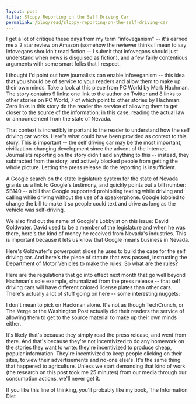 ```yaml
---
layout: post
title: Sloppy Reporting on the Self Driving Car
permalink: /blog/read/sloppy-reporting-on-the-self-driving-car
---
```

I get a lot of critique these days from my term "infoveganism" -- it's earned me a 2 star review on Amazon (somehow the reviewer thinks I mean to say Infovegans shouldn't read fiction -- I submit that infovegans should just understand when news is disguised as fiction), and a few fairly contentious arguments with some smart folks that I respect.

I thought I'd point out how journalists can enable infoveganism -- this idea that you should be of service to your readers and allow them to make up their own minds. Take a look at this piece from PC World by Mark Hachman. The story contains 9 links: one link to the author on Twitter and 8 links to other stories on PC World, 7 of which point to other stories by Hachman. Zero links in this story do the reader the service of allowing them to get closer to the source of the information: in this case, reading the actual law or announcement from the state of Nevada.

That context is incredibly important to the reader to understand how the self driving car works. Here's what could have been provided as context to this story. This is important -- the self driving car may be the most important, civilization-changing development since the advent of the Internet. Journalists reporting on the story didn't add anything to this -- instead, they subtracted from the story, and actively blocked people from getting the whole picture. Letting the press release do the reporting is insufficient.

A Google search on the state legislature system for the state of Nevada grants us a link to Google's testimony, and quickly points out a bill number: SB140 -- a bill that Google supported prohibiting texting while driving and calling while driving without the use of a speakerphone. Google lobbied to change the bill to make it so people could text and drive as long as the vehicle was self-driving.

We also find out the name of Google's Lobbyist on this issue: David Goldwater. David used to be a member of the legislature and when he was there, here's the kind of money he received from Nevada's industries. This is important because it lets us know that Google means business in Nevada.

Here's Goldwater's powerpoint slides he uses to build the case for the self driving car. And here's the piece of statute that was passed, instructing the Department of Motor Vehicles to make the rules. So what are the rules?

Here are the regulations that go into effect next month that go well beyond Hachman's sole example, churnalized from the press release -- that self driving cars will have different colored license plates than other cars. There's actually a lot of stuff going on here -- some interesting nuggets:

I don't mean to pick on Hackman alone. It's not as though TechCrunch, or The Verge or the Washington Post actually did their readers the service of allowing them to get to the source material to make up their own minds either.

It's likely that's because they simply read the press release, and went from there. And that's because they're not incentivized to do any homework on the stories they want to write: they're incentivized to produce cheap, popular information. They're incentivized to keep people clicking on their sites, to view their advertisements and no-one else's. It's the same thing that happened to agriculture. Unless we start demanding that kind of work (the research on this post took me 25 minutes) from our media through our consumption actions, we'll never get it.

If you like this line of thinking, you'll probably like my book, The Information Diet
